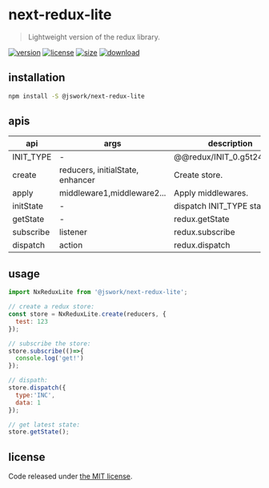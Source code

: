 # next-redux-lite
> Lightweight version of the redux library.

[![version][version-image]][version-url]
[![license][license-image]][license-url]
[![size][size-image]][size-url]
[![download][download-image]][download-url]

## installation
```bash
npm install -S @jswork/next-redux-lite
```

## apis
| api       | args                             | description                |
| --------- | -------------------------------- | -------------------------- |
| INIT_TYPE | -                                | @@redux/INIT_0.g5t24hclwrt |
| create    | reducers, initialState, enhancer | Create store.              |
| apply     | middleware1,middleware2...       | Apply middlewares.         |
| initState | -                                | dispatch INIT_TYPE state   |
| getState  | -                                | redux.getState             |
| subscribe | listener                         | redux.subscribe            |
| dispatch  | action                           | redux.dispatch             |

## usage
```js
import NxReduxLite from '@jswork/next-redux-lite';

// create a redux store:
const store = NxReduxLite.create(reducers, {
  test: 123
});

// subscribe the store:
store.subscribe(()=>{
  console.log('get!')
});

// dispath:
store.dispatch({
  type:'INC',
  data: 1
});

// get latest state:
store.getState();
```

## license
Code released under [the MIT license](https://github.com/afeiship/next-redux-lite/blob/master/LICENSE.txt).

[version-image]: https://img.shields.io/npm/v/@jswork/next-redux-lite
[version-url]: https://npmjs.org/package/@jswork/next-redux-lite

[license-image]: https://img.shields.io/npm/l/@jswork/next-redux-lite
[license-url]: https://github.com/afeiship/next-redux-lite/blob/master/LICENSE.txt

[size-image]: https://img.shields.io/bundlephobia/minzip/@jswork/next-redux-lite
[size-url]: https://github.com/afeiship/next-redux-lite/blob/master/dist/next-redux-lite.min.js

[download-image]: https://img.shields.io/npm/dm/@jswork/next-redux-lite
[download-url]: https://www.npmjs.com/package/@jswork/next-redux-lite
